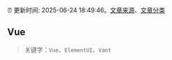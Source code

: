 :alarm_clock: 更新时间: 2025-06-24 18:49:46。[文章来源](/README.md)、[文章分类](/TAGS.md)

## Vue


> 关键字：`Vue`、`ElementUI`、`Vant`



